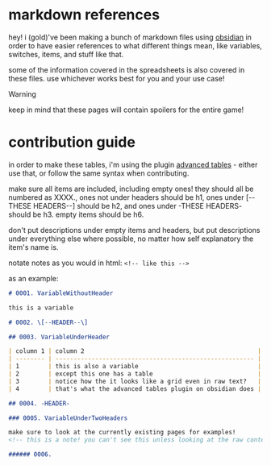 # markdown references

hey! i (gold)'ve been making a bunch of markdown files using [obsidian](https://obsidian.md) in order to have easier references to what different things mean, like variables, switches, items, and stuff like that.

some of the information covered in the spreadsheets is also covered in these files. use whichever works best for you and your use case!

> [!WARNING]
> keep in mind that these pages will contain spoilers for the entire game!

# contribution guide

in order to make these tables, i'm using the plugin [advanced tables](https://github.com/tgrosinger/advanced-tables-obsidian) - either use that, or follow the same syntax when contributing.

make sure all items are included, including empty ones! they should all be numbered as XXXX., ones not under headers should be h1, ones under \[--THESE HEADERS--\] should be h2, and ones under -THESE HEADERS- should be h3. empty items should be h6.

don't put descriptions under empty items and headers, but put descriptions under everything else where possible, no matter how self explanatory the item's name is.

notate notes as  you would in html: `<!-- like this -->`

as an example:

```md
# 0001. VariableWithoutHeader

this is a variable

# 0002. \[--HEADER--\]

## 0003. VariableUnderHeader

| column 1 | column 2                                                |
| -------- | ------------------------------------------------------- |
| 1        | this is also a variable                                 |
| 2        | except this one has a table                             |
| 3        | notice how the it looks like a grid even in raw text?   |
| 4        | that's what the advanced tables plugin on obsidian does |

## 0004. -HEADER-

### 0005. VariableUnderTwoHeaders

make sure to look at the currently existing pages for examples!
<!-- this is a note! you can't see this unless looking at the raw content of the file -->

###### 0006.
```